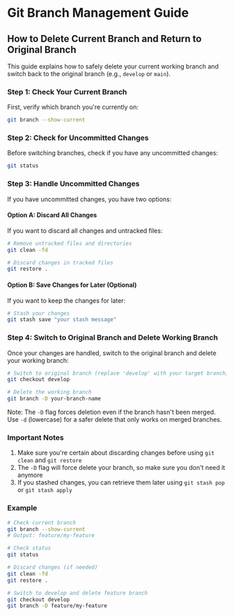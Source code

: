 # Git Branch Management Guide

## How to Delete Current Branch and Return to Original Branch

This guide explains how to safely delete your current working branch and switch back to the original branch (e.g., `develop` or `main`).

### Step 1: Check Your Current Branch

First, verify which branch you're currently on:

```bash
git branch --show-current
```

### Step 2: Check for Uncommitted Changes

Before switching branches, check if you have any uncommitted changes:

```bash
git status
```

### Step 3: Handle Uncommitted Changes

If you have uncommitted changes, you have two options:

#### Option A: Discard All Changes

If you want to discard all changes and untracked files:

```bash
# Remove untracked files and directories
git clean -fd

# Discard changes in tracked files
git restore .
```

#### Option B: Save Changes for Later (Optional)

If you want to keep the changes for later:

```bash
# Stash your changes
git stash save "your stash message"
```

### Step 4: Switch to Original Branch and Delete Working Branch

Once your changes are handled, switch to the original branch and delete your working branch:

```bash
# Switch to original branch (replace 'develop' with your target branch)
git checkout develop

# Delete the working branch
git branch -D your-branch-name
```

Note: The `-D` flag forces deletion even if the branch hasn't been merged. Use `-d` (lowercase) for a safer delete that only works on merged branches.

### Important Notes

1. Make sure you're certain about discarding changes before using `git clean` and `git restore`
2. The `-D` flag will force delete your branch, so make sure you don't need it anymore
3. If you stashed changes, you can retrieve them later using `git stash pop` or `git stash apply`

### Example

```bash
# Check current branch
git branch --show-current
# Output: feature/my-feature

# Check status
git status

# Discard changes (if needed)
git clean -fd
git restore .

# Switch to develop and delete feature branch
git checkout develop
git branch -D feature/my-feature
```
